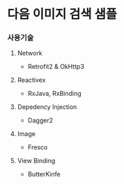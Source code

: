 # 다음 이미지 검색 샘플

### 사용기술

1. Network
    - Retrofit2 & OkHttp3

2. Reactivex
    - RxJava, RxBinding
 
3. Depedency Injection
    - Dagger2
 
4. Image
    - Fresco
 
5. View Binding
    - ButterKinfe
